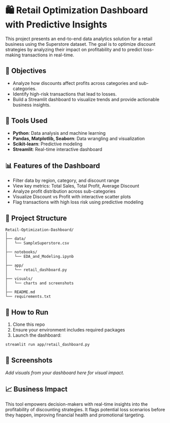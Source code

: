 
# 🛍️ Retail Optimization Dashboard with Predictive Insights

This project presents an end-to-end data analytics solution for a retail business using the Superstore dataset. The goal is to optimize discount strategies by analyzing their impact on profitability and to predict loss-making transactions in real-time.

## 📌 Objectives
- Analyze how discounts affect profits across categories and sub-categories.
- Identify high-risk transactions that lead to losses.
- Build a Streamlit dashboard to visualize trends and provide actionable business insights.

## 🧰 Tools Used
- **Python**: Data analysis and machine learning
- **Pandas, Matplotlib, Seaborn**: Data wrangling and visualization
- **Scikit-learn**: Predictive modeling
- **Streamlit**: Real-time interactive dashboard

## 📊 Features of the Dashboard
- Filter data by region, category, and discount range
- View key metrics: Total Sales, Total Profit, Average Discount
- Analyze profit distribution across sub-categories
- Visualize Discount vs Profit with interactive scatter plots
- Flag transactions with high loss risk using predictive modeling

## 📁 Project Structure
```
Retail-Optimization-Dashboard/
│
├── data/
│   └── SampleSuperstore.csv
│
├── notebooks/
│   └── EDA_and_Modeling.ipynb
│
├── app/
│   └── retail_dashboard.py
│
├── visuals/
│   └── charts and screenshots
│
├── README.md
└── requirements.txt
```

## 🚀 How to Run
1. Clone this repo
2. Ensure your environment includes required packages
3. Launch the dashboard:
```bash
streamlit run app/retail_dashboard.py
```

## 📸 Screenshots
*Add visuals from your dashboard here for visual impact.*

## 📈 Business Impact
This tool empowers decision-makers with real-time insights into the profitability of discounting strategies. It flags potential loss scenarios before they happen, improving financial health and promotional targeting.
